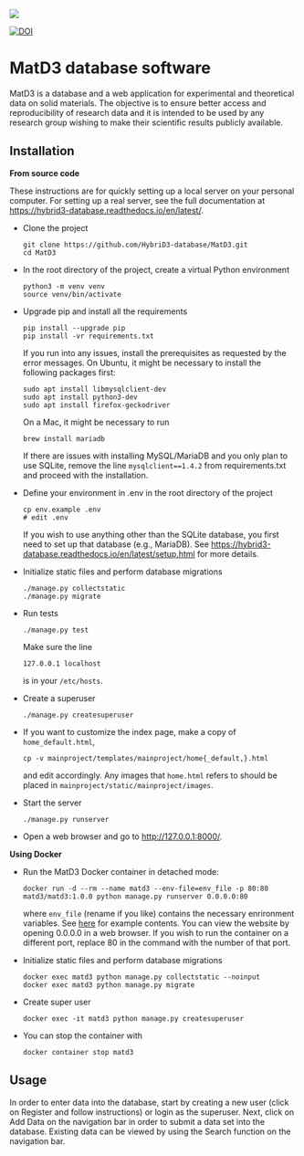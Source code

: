 ![](https://github.com/hybrid3-database/matd3/workflows/main/badge.svg)

[![DOI](https://joss.theoj.org/papers/10.21105/joss.01945/status.svg)](https://doi.org/10.21105/joss.01945)

MatD3 database software
=======================

MatD3 is a database and a web application for experimental and theoretical data on solid materials. The objective is to ensure better access and reproducibility of research data and it is intended to be used by any research group wishing to make their scientific results publicly available.

Installation
------------

**From source code**

These instructions are for quickly setting up a local server on your personal computer. For setting up a real server, see the full documentation at https://hybrid3-database.readthedocs.io/en/latest/.

* Clone the project

  ```
  git clone https://github.com/HybriD3-database/MatD3.git
  cd MatD3
  ```

* In the root directory of the project, create a virtual Python environment

   ```
   python3 -m venv venv
   source venv/bin/activate
   ```

* Upgrade pip and install all the requirements

   ```
   pip install --upgrade pip
   pip install -vr requirements.txt
   ```

   If you run into any issues, install the prerequisites as requested by the error messages. On Ubuntu, it might be necessary to install the following packages first:

   ```
   sudo apt install libmysqlclient-dev
   sudo apt install python3-dev
   sudo apt install firefox-geckodriver
   ```

   On a Mac, it might be necessary to run

   ```
   brew install mariadb
   ```

   If there are issues with installing MySQL/MariaDB and you only plan to use SQLite, remove the line `mysqlclient==1.4.2` from requirements.txt and proceed with the installation.

* Define your environment in .env in the root directory of the project

  ```
  cp env.example .env
  # edit .env
  ```

  If you wish to use anything other than the SQLite database, you first need to set up that database (e.g., MariaDB). See https://hybrid3-database.readthedocs.io/en/latest/setup.html for more details.

* Initialize static files and perform database migrations

  ```
  ./manage.py collectstatic
  ./manage.py migrate
  ```

* Run tests

  ```
  ./manage.py test
  ```

  Make sure the line

  ```
  127.0.0.1 localhost
  ```

  is in your `/etc/hosts`.

* Create a superuser

  ```
  ./manage.py createsuperuser
  ```

* If you want to customize the index page, make a copy of `home_default.html`,

  ```
  cp -v mainproject/templates/mainproject/home{_default,}.html
  ```

  and edit accordingly. Any images that `home.html` refers to should be placed in `mainproject/static/mainproject/images`.

* Start the server

  ```
  ./manage.py runserver
  ```

* Open a web browser and go to http://127.0.0.1:8000/.

**Using Docker**

* Run the MatD3 Docker container in detached mode:

  ```
  docker run -d --rm --name matd3 --env-file=env_file -p 80:80 matd3/matd3:1.0.0 python manage.py runserver 0.0.0.0:80
  ```

  where `env_file` (rename if you like) contains the necessary enrironment variables. See [here](https://github.com/HybriD3-database/MatD3/blob/master/env.example) for example contents. You can view the website by opening 0.0.0.0 in a web browser. If you wish to run the container on a different port, replace 80 in the command with the number of that port.

* Initialize static files and perform database migrations

  ```
  docker exec matd3 python manage.py collectstatic --noinput
  docker exec matd3 python manage.py migrate
  ```

* Create super user

  ```
  docker exec -it matd3 python manage.py createsuperuser
  ```

* You can stop the container with

  ```
  docker container stop matd3
  ```

Usage
-----

In order to enter data into the database, start by creating a new user (click on Register and follow instructions) or login as the superuser. Next, click on Add Data on the navigation bar in order to submit a data set into the database. Existing data can be viewed by using the Search function on the navigation bar.
